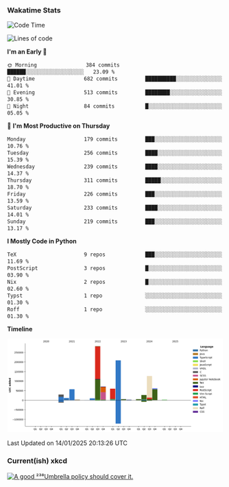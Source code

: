 ### Wakatime Stats
<!--START_SECTION:waka-->
![Code Time](http://img.shields.io/badge/Code%20Time-2%2C987%20hrs%2034%20mins-blue)

![Lines of code](https://img.shields.io/badge/From%20Hello%20World%20I%27ve%20Written-962.4%20thousand%20lines%20of%20code-blue)

**I'm an Early 🐤** 

```text
🌞 Morning                384 commits         ██████░░░░░░░░░░░░░░░░░░░   23.09 % 
🌆 Daytime                682 commits         ██████████░░░░░░░░░░░░░░░   41.01 % 
🌃 Evening                513 commits         ████████░░░░░░░░░░░░░░░░░   30.85 % 
🌙 Night                  84 commits          █░░░░░░░░░░░░░░░░░░░░░░░░   05.05 % 
```
📅 **I'm Most Productive on Thursday** 

```text
Monday                   179 commits         ███░░░░░░░░░░░░░░░░░░░░░░   10.76 % 
Tuesday                  256 commits         ████░░░░░░░░░░░░░░░░░░░░░   15.39 % 
Wednesday                239 commits         ████░░░░░░░░░░░░░░░░░░░░░   14.37 % 
Thursday                 311 commits         █████░░░░░░░░░░░░░░░░░░░░   18.70 % 
Friday                   226 commits         ███░░░░░░░░░░░░░░░░░░░░░░   13.59 % 
Saturday                 233 commits         ████░░░░░░░░░░░░░░░░░░░░░   14.01 % 
Sunday                   219 commits         ███░░░░░░░░░░░░░░░░░░░░░░   13.17 % 
```


**I Mostly Code in Python** 

```text
TeX                      9 repos             ███░░░░░░░░░░░░░░░░░░░░░░   11.69 % 
PostScript               3 repos             █░░░░░░░░░░░░░░░░░░░░░░░░   03.90 % 
Nix                      2 repos             █░░░░░░░░░░░░░░░░░░░░░░░░   02.60 % 
Typst                    1 repo              ░░░░░░░░░░░░░░░░░░░░░░░░░   01.30 % 
Roff                     1 repo              ░░░░░░░░░░░░░░░░░░░░░░░░░   01.30 % 
```



**Timeline**

![Lines of Code chart](https://raw.githubusercontent.com/joshuajeschek/joshuajeschek/main/assets/bar_graph.png)


 Last Updated on 14/01/2025 20:13:26 UTC
<!--END_SECTION:waka-->

### Current(ish) xkcd
<a id="xkcd-a" title="A good ²³⁸Umbrella policy should cover it." href="https://www.xkcd.com" target="_blank">
        <img align="center" id="xkcd-img" src="https://imgs.xkcd.com/comics/radon.png" alt="A good ²³⁸Umbrella policy should cover it." height=300 />
</a>
